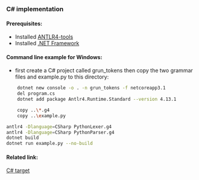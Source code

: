 ### C# implementation

#### Prerequisites:
- Installed [ANTLR4-tools](https://github.com/antlr/antlr4/blob/master/doc/getting-started.md#getting-started-the-easy-way-using-antlr4-tools)
- Installed [.NET Framework](https://dotnet.microsoft.com/en-us/download/dotnet-framework)
 

#### Command line example for Windows:
 - first create a C# project called grun_tokens then copy the two grammar files and example.py to this directory:
```bash
    dotnet new console -o . -n grun_tokens -f netcoreapp3.1
    del program.cs
    dotnet add package Antlr4.Runtime.Standard --version 4.13.1
```

```bash
    copy ..\*.g4
    copy ..\example.py
```

```bash
antlr4 -Dlanguage=CSharp PythonLexer.g4
antlr4 -Dlanguage=CSharp PythonParser.g4
dotnet build
dotnet run example.py --no-build
```


#### Related link:
[C# target](https://github.com/antlr/antlr4/blob/dev/doc/csharp-target.md)
